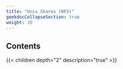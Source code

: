 ```yaml
---
title: "Unix Shares (NFS)"
geekdocCollapseSection: true
weight: 30
---
```


## Contents

{{< children depth="2" description="true" >}}
